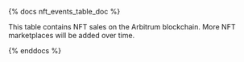 {% docs nft_events_table_doc %}

This table contains NFT sales on the Arbitrum blockchain. More NFT marketplaces will be added over time. 

{% enddocs %}